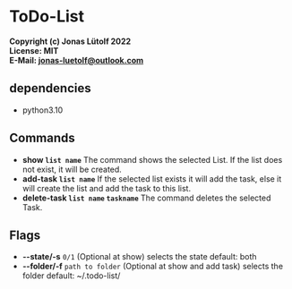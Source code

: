 # ToDo-List
**Copyright (c) Jonas Lütolf 2022** <br>
**License: MIT**<br>
**E-Mail: jonas-luetolf@outlook.com**

## dependencies
- python3.10


## Commands
- **show ```list name```** The command shows the selected List. If the list does not exist, it will be created.
- **add-task ```list name```** If the selected list exists it will add the task, else it will create the list and add the task to this list.
- **delete-task ```list name``` ```taskname```** The command deletes the selected Task.

## Flags
- **--state/-s** ```0/1``` (Optional at show) selects the state default: both
- **--folder/-f** ```path to folder``` (Optional at show and add task) selects the folder default: ~/.todo-list/
